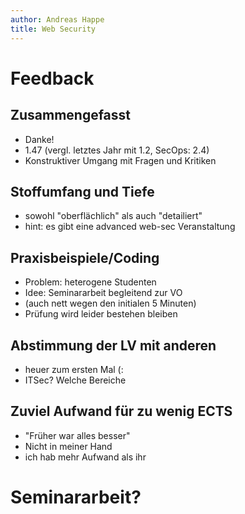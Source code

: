 ```yaml
---
author: Andreas Happe
title: Web Security
--- 
```


# Feedback

## Zusammengefasst

* Danke!
* 1.47 (vergl. letztes Jahr mit 1.2, SecOps: 2.4)
* Konstruktiver Umgang mit Fragen und Kritiken

## Stoffumfang und Tiefe

* sowohl "oberflächlich" als auch "detailiert"
* hint: es gibt eine advanced web-sec Veranstaltung

## Praxisbeispiele/Coding

* Problem: heterogene Studenten
* Idee: Seminararbeit begleitend zur VO
* (auch nett wegen den initialen 5 Minuten)
* Prüfung wird leider bestehen bleiben

## Abstimmung der LV mit anderen

* heuer zum ersten Mal (:
* ITSec? Welche Bereiche

## Zuviel Aufwand für zu wenig ECTS

* "Früher war alles besser"
* Nicht in meiner Hand
* ich hab mehr Aufwand als ihr

# Seminararbeit?
